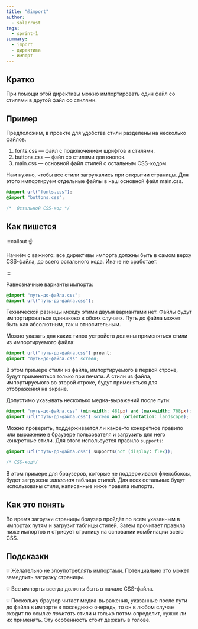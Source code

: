 ```yaml
---
title: "@import"
author:
  - solarrust
tags:
  - sprint-1
summary:
  - import
  - директива
  - импорт
---
```


## Кратко

При помощи этой директивы можно импортировать один файл со стилями в другой файл со стилями.

## Пример

Предположим, в проекте для удобства стили разделены на несколько файлов.

1. fonts.css — файл с подключением шрифтов и стилями.
2. buttons.css — файл со стилями для кнопок.
3. main.css — основной файл стилей с остальным CSS-кодом.

Нам нужно, чтобы все стили загружались при открытии страницы. Для этого импортируем отдельные файлы в наш основной файл main.css.

```css
@import url("fonts.css");
@import "buttons.css";

/*  Остальной CSS-код */
```

## Как пишется

:::callout ☝️

Начнём с важного: все директивы импорта должны быть в самом верху CSS-файла, до всего остального кода. Иначе не сработает.

:::

Равнозначные варианты импорта:

```css
@import "путь-до-файла.css";
@import url("путь-до-файла.css");
```

Технической разницы между этими двумя вариантами нет. Файлы будут импортироваться одинаково в обоих случаях. Путь до файла может быть как абсолютным, так и относительным.

Можно указать для каких типов устройств должны применяться стили из импортируемого файла:

```css
@import url("путь-до-файла.css") preent;
@import "путь-до-файла.css" screen;
```

В этом примере стили из файла, импортируемого в первой строке, будут применяться только при печати. А стили из файла, импортируемого во второй строке, будут применяться для отображения на экране.

Допустимо указывать несколько медиа-выражений после пути:

```css
@import "путь-до-файла.css" (min-width: 481px) and (max-width: 768px);
@import url("путь-до-файла.css") screen and (orientation: landscape);
```

Можно проверить, поддерживается ли какое-то конкретное правило или выражение в браузере пользователя и загрузить для него конкретные стили. Для этого используется правило `supports`:

```css
@import url("путь-до-файла.css") supports(not (display: flex));

/* CSS-код*/
```

В этом примере для браузеров, которые не поддерживают флексбоксы, будет загружена _запасная_ таблица стилей. Для всех остальных будут использованы стили, написанные ниже правила импорта.

## Как это понять

Во время загрузки страницы браузер пройдёт по всем указанным в импортах путям и загрузит таблицы стилей. Затем прочитает правила ниже импортов и отрисует страницу на основании комбинации всего CSS.

## Подсказки

💡 Желательно не злоупотреблять импортами. Потенциально это может замедлить загрузку страницы.

💡 Все импорты всегда должны быть в начале CSS-файла.

💡 Поскольку браузер читает медиа-выражения, указанные после пути до файла в импорте в последнюю очередь, то он в любом случае сходит по ссылке _почитать_ стили и только потом определит, нужно ли их применять. Эту особенность стоит держать в голове.
